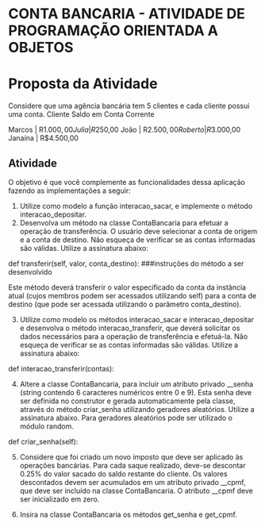 # CONTA BANCARIA - ATIVIDADE DE PROGRAMAÇÃO ORIENTADA A OBJETOS

# Proposta da Atividade 

Considere que uma agência bancária tem 5 clientes e cada cliente possui uma conta.
Cliente Saldo em Conta Corrente

Marcos | R$1.000,00
Julia | R$250,00
João | R$2.500,00
Roberto | R$3.000,00
Janaína | R$4.500,00

## Atividade

O objetivo é que você complemente as funcionalidades dessa aplicação fazendo as implementações a seguir:

1. Utilize como modelo a função interacao_sacar, e implemente o método interacao_depositar.
2. Desenvolva um método na classe ContaBancaria para efetuar a operação de transferência. O usuário
deve selecionar a conta de origem e a conta de destino. Não esqueça de verificar se as contas
informadas são válidas. Utilize a assinatura abaixo:

def transferir(self, valor, conta_destino):
###instruções do método a ser desenvolvido

Este método deverá transferir o valor especificado da conta da instância atual (cujos membros podem
ser acessados utilizando self) para a conta de destino (que pode ser acessada utilizando o parâmetro
conta_destino).

3. Utilize como modelo os métodos interacao_sacar e interacao_depositar e desenvolva o método
interacao_transferir, que deverá solicitar os dados necessários para a operação de transferência e
efetuá-la. Não esqueça de verificar se as contas informadas são válidas. Utilize a assinatura abaixo:

def interacao_transferir(contas):


4. Altere a classe ContaBancaria, para incluir um atributo privado __senha (string contendo 6 caracteres
numéricos entre 0 e 9). Esta senha deve ser definida no construtor e gerada automaticamente pela
classe, através do método criar_senha utilizando geradores aleatórios. Utilize a assinatura abaixo.
Para geradores aleatórios pode ser utilizado o módulo random.

def criar_senha(self):


5. Considere que foi criado um novo imposto que deve ser aplicado às operações bancárias. Para cada
saque realizado, deve-se descontar 0.25% do valor sacado do saldo restante do cliente. Os valores
descontados devem ser acumulados em um atributo privado __cpmf, que deve ser incluído na classe
ContaBancaria. O atributo __cpmf deve ser inicializado em zero.

7. Insira na classe ContaBancaria os métodos get_senha e get_cpmf.
